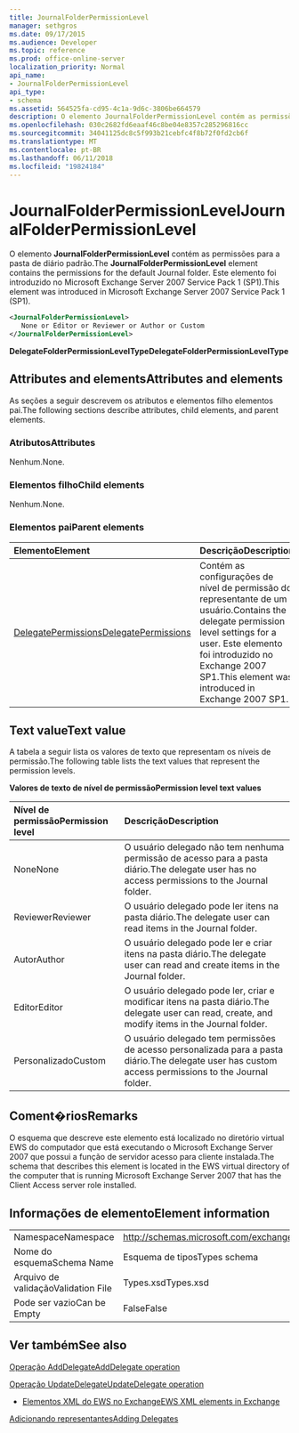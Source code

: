 ```yaml
---
title: JournalFolderPermissionLevel
manager: sethgros
ms.date: 09/17/2015
ms.audience: Developer
ms.topic: reference
ms.prod: office-online-server
localization_priority: Normal
api_name:
- JournalFolderPermissionLevel
api_type:
- schema
ms.assetid: 564525fa-cd95-4c1a-9d6c-3806be664579
description: O elemento JournalFolderPermissionLevel contém as permissões para a pasta de diário padrão. Este elemento foi introduzido no Microsoft Exchange Server 2007 Service Pack 1 (SP1).
ms.openlocfilehash: 030c2682fd6eaaf46c8be04e8357c285296816cc
ms.sourcegitcommit: 34041125dc8c5f993b21cebfc4f8b72f0fd2cb6f
ms.translationtype: MT
ms.contentlocale: pt-BR
ms.lasthandoff: 06/11/2018
ms.locfileid: "19824184"
---
```

# <a name="journalfolderpermissionlevel"></a><span data-ttu-id="2a9b7-104">JournalFolderPermissionLevel</span><span class="sxs-lookup"><span data-stu-id="2a9b7-104">JournalFolderPermissionLevel</span></span>

<span data-ttu-id="2a9b7-105">O elemento **JournalFolderPermissionLevel** contém as permissões para a pasta de diário padrão.</span><span class="sxs-lookup"><span data-stu-id="2a9b7-105">The **JournalFolderPermissionLevel** element contains the permissions for the default Journal folder.</span></span> <span data-ttu-id="2a9b7-106">Este elemento foi introduzido no Microsoft Exchange Server 2007 Service Pack 1 (SP1).</span><span class="sxs-lookup"><span data-stu-id="2a9b7-106">This element was introduced in Microsoft Exchange Server 2007 Service Pack 1 (SP1).</span></span> 
  
```xml
<JournalFolderPermissionLevel>
   None or Editor or Reviewer or Author or Custom
</JournalFolderPermissionLevel>
```

 <span data-ttu-id="2a9b7-107">**DelegateFolderPermissionLevelType**</span><span class="sxs-lookup"><span data-stu-id="2a9b7-107">**DelegateFolderPermissionLevelType**</span></span>
## <a name="attributes-and-elements"></a><span data-ttu-id="2a9b7-108">Attributes and elements</span><span class="sxs-lookup"><span data-stu-id="2a9b7-108">Attributes and elements</span></span>

<span data-ttu-id="2a9b7-109">As seções a seguir descrevem os atributos e elementos filho elementos pai.</span><span class="sxs-lookup"><span data-stu-id="2a9b7-109">The following sections describe attributes, child elements, and parent elements.</span></span>
  
### <a name="attributes"></a><span data-ttu-id="2a9b7-110">Atributos</span><span class="sxs-lookup"><span data-stu-id="2a9b7-110">Attributes</span></span>

<span data-ttu-id="2a9b7-111">Nenhum.</span><span class="sxs-lookup"><span data-stu-id="2a9b7-111">None.</span></span>
  
### <a name="child-elements"></a><span data-ttu-id="2a9b7-112">Elementos filho</span><span class="sxs-lookup"><span data-stu-id="2a9b7-112">Child elements</span></span>

<span data-ttu-id="2a9b7-113">Nenhum.</span><span class="sxs-lookup"><span data-stu-id="2a9b7-113">None.</span></span>
  
### <a name="parent-elements"></a><span data-ttu-id="2a9b7-114">Elementos pai</span><span class="sxs-lookup"><span data-stu-id="2a9b7-114">Parent elements</span></span>

|<span data-ttu-id="2a9b7-115">**Elemento**</span><span class="sxs-lookup"><span data-stu-id="2a9b7-115">**Element**</span></span>|<span data-ttu-id="2a9b7-116">**Descrição**</span><span class="sxs-lookup"><span data-stu-id="2a9b7-116">**Description**</span></span>|
|:-----|:-----|
|[<span data-ttu-id="2a9b7-117">DelegatePermissions</span><span class="sxs-lookup"><span data-stu-id="2a9b7-117">DelegatePermissions</span></span>](delegatepermissions.md) <br/> |<span data-ttu-id="2a9b7-118">Contém as configurações de nível de permissão do representante de um usuário.</span><span class="sxs-lookup"><span data-stu-id="2a9b7-118">Contains the delegate permission level settings for a user.</span></span> <span data-ttu-id="2a9b7-119">Este elemento foi introduzido no Exchange 2007 SP1.</span><span class="sxs-lookup"><span data-stu-id="2a9b7-119">This element was introduced in Exchange 2007 SP1.</span></span>  <br/> |
   
## <a name="text-value"></a><span data-ttu-id="2a9b7-120">Text value</span><span class="sxs-lookup"><span data-stu-id="2a9b7-120">Text value</span></span>

<span data-ttu-id="2a9b7-121">A tabela a seguir lista os valores de texto que representam os níveis de permissão.</span><span class="sxs-lookup"><span data-stu-id="2a9b7-121">The following table lists the text values that represent the permission levels.</span></span>
  
<span data-ttu-id="2a9b7-122">**Valores de texto de nível de permissão**</span><span class="sxs-lookup"><span data-stu-id="2a9b7-122">**Permission level text values**</span></span>

|<span data-ttu-id="2a9b7-123">**Nível de permissão**</span><span class="sxs-lookup"><span data-stu-id="2a9b7-123">**Permission level**</span></span>|<span data-ttu-id="2a9b7-124">**Descrição**</span><span class="sxs-lookup"><span data-stu-id="2a9b7-124">**Description**</span></span>|
|:-----|:-----|
|<span data-ttu-id="2a9b7-125">None</span><span class="sxs-lookup"><span data-stu-id="2a9b7-125">None</span></span>  <br/> |<span data-ttu-id="2a9b7-126">O usuário delegado não tem nenhuma permissão de acesso para a pasta diário.</span><span class="sxs-lookup"><span data-stu-id="2a9b7-126">The delegate user has no access permissions to the Journal folder.</span></span>  <br/> |
|<span data-ttu-id="2a9b7-127">Reviewer</span><span class="sxs-lookup"><span data-stu-id="2a9b7-127">Reviewer</span></span>  <br/> |<span data-ttu-id="2a9b7-128">O usuário delegado pode ler itens na pasta diário.</span><span class="sxs-lookup"><span data-stu-id="2a9b7-128">The delegate user can read items in the Journal folder.</span></span>  <br/> |
|<span data-ttu-id="2a9b7-129">Autor</span><span class="sxs-lookup"><span data-stu-id="2a9b7-129">Author</span></span>  <br/> |<span data-ttu-id="2a9b7-130">O usuário delegado pode ler e criar itens na pasta diário.</span><span class="sxs-lookup"><span data-stu-id="2a9b7-130">The delegate user can read and create items in the Journal folder.</span></span>  <br/> |
|<span data-ttu-id="2a9b7-131">Editor</span><span class="sxs-lookup"><span data-stu-id="2a9b7-131">Editor</span></span>  <br/> |<span data-ttu-id="2a9b7-132">O usuário delegado pode ler, criar e modificar itens na pasta diário.</span><span class="sxs-lookup"><span data-stu-id="2a9b7-132">The delegate user can read, create, and modify items in the Journal folder.</span></span>  <br/> |
|<span data-ttu-id="2a9b7-133">Personalizado</span><span class="sxs-lookup"><span data-stu-id="2a9b7-133">Custom</span></span>  <br/> |<span data-ttu-id="2a9b7-134">O usuário delegado tem permissões de acesso personalizada para a pasta diário.</span><span class="sxs-lookup"><span data-stu-id="2a9b7-134">The delegate user has custom access permissions to the Journal folder.</span></span>  <br/> |
   
## <a name="remarks"></a><span data-ttu-id="2a9b7-135">Coment�rios</span><span class="sxs-lookup"><span data-stu-id="2a9b7-135">Remarks</span></span>

<span data-ttu-id="2a9b7-136">O esquema que descreve este elemento está localizado no diretório virtual EWS do computador que está executando o Microsoft Exchange Server 2007 que possui a função de servidor acesso para cliente instalada.</span><span class="sxs-lookup"><span data-stu-id="2a9b7-136">The schema that describes this element is located in the EWS virtual directory of the computer that is running Microsoft Exchange Server 2007 that has the Client Access server role installed.</span></span>
  
## <a name="element-information"></a><span data-ttu-id="2a9b7-137">Informações de elemento</span><span class="sxs-lookup"><span data-stu-id="2a9b7-137">Element information</span></span>

|||
|:-----|:-----|
|<span data-ttu-id="2a9b7-138">Namespace</span><span class="sxs-lookup"><span data-stu-id="2a9b7-138">Namespace</span></span>  <br/> |http://schemas.microsoft.com/exchange/services/2006/types  <br/> |
|<span data-ttu-id="2a9b7-139">Nome do esquema</span><span class="sxs-lookup"><span data-stu-id="2a9b7-139">Schema Name</span></span>  <br/> |<span data-ttu-id="2a9b7-140">Esquema de tipos</span><span class="sxs-lookup"><span data-stu-id="2a9b7-140">Types schema</span></span>  <br/> |
|<span data-ttu-id="2a9b7-141">Arquivo de validação</span><span class="sxs-lookup"><span data-stu-id="2a9b7-141">Validation File</span></span>  <br/> |<span data-ttu-id="2a9b7-142">Types.xsd</span><span class="sxs-lookup"><span data-stu-id="2a9b7-142">Types.xsd</span></span>  <br/> |
|<span data-ttu-id="2a9b7-143">Pode ser vazio</span><span class="sxs-lookup"><span data-stu-id="2a9b7-143">Can be Empty</span></span>  <br/> |<span data-ttu-id="2a9b7-144">False</span><span class="sxs-lookup"><span data-stu-id="2a9b7-144">False</span></span>  <br/> |
   
## <a name="see-also"></a><span data-ttu-id="2a9b7-145">Ver também</span><span class="sxs-lookup"><span data-stu-id="2a9b7-145">See also</span></span>



[<span data-ttu-id="2a9b7-146">Operação AddDelegate</span><span class="sxs-lookup"><span data-stu-id="2a9b7-146">AddDelegate operation</span></span>](adddelegate-operation.md)
  
[<span data-ttu-id="2a9b7-147">Operação UpdateDelegate</span><span class="sxs-lookup"><span data-stu-id="2a9b7-147">UpdateDelegate operation</span></span>](updatedelegate-operation.md)


- [<span data-ttu-id="2a9b7-148">Elementos XML do EWS no Exchange</span><span class="sxs-lookup"><span data-stu-id="2a9b7-148">EWS XML elements in Exchange</span></span>](ews-xml-elements-in-exchange.md)


[<span data-ttu-id="2a9b7-149">Adicionando representantes</span><span class="sxs-lookup"><span data-stu-id="2a9b7-149">Adding Delegates</span></span>](http://msdn.microsoft.com/library/3a744150-66a3-4a13-9433-793603ba5038%28Office.15%29.aspx)

